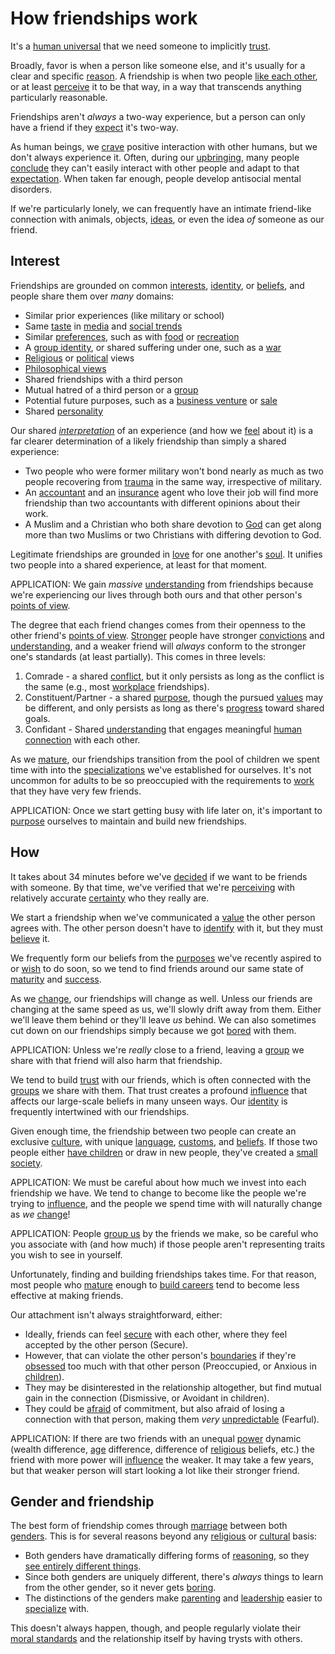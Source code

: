
# How friendships work

It's a [human universal](humanity-universals.md) that we need someone to implicitly [trust](trust.md).

Broadly, favor is when a person like someone else, and it's usually for a clear and specific [reason](purpose.md). A friendship is when two people [like each other](people-4_friends.md), or at least [perceive](image.md) it to be that way, in a way that transcends anything particularly reasonable.

Friendships aren't *always* a two-way experience, but a person can only have a friend if they [expect](imagination.md) it's two-way.

As human beings, we [crave](purpose.md) positive interaction with other humans, but we don't always experience it. Often, during our [upbringing](people-family.md), many people [conclude](logic.md) they can't easily interact with other people and adapt to that [expectation](imagination.md). When taken far enough, people develop antisocial mental disorders.

If we're particularly lonely, we can frequently have an intimate friend-like connection with animals, objects, [ideas](values.md), or even the idea *of* someone as our friend.

## Interest

Friendships are grounded on common [interests](purpose.md), [identity](identity.md), or [beliefs](understanding-certainty.md), and people share them over *many* domains:

- Similar prior experiences (like military or school)
- Same [taste](values-quality.md) in [media](creations.md) and [social trends](trends.md)
- Similar [preferences](humanity.md), such as with [food](cooking.md) or [recreation](purpose.md)
- A [group identity](groups-member.md), or shared suffering under one, such as a [war](people-conflicts-war.md)
- [Religious](religion.md) or [political](groups-large.md) views
- [Philosophical views](philosophy.md)
- Shared friendships with a third person
- Mutual hatred of a third person or a [group](groups-member.md)
- Potential future purposes, such as a [business venture](socialrisk.md) or [sale](marketing.md)
- Shared [personality](personality.md)

Our shared *[interpretation](imagination.md)* of an experience (and how we [feel](mind-feelings.md) about it) is a far clearer determination of a likely friendship than simply a shared experience:

- Two people who were former military won't bond nearly as much as two people recovering from [trauma](hardship-ptsd.md) in the same way, irrespective of military.
- An [accountant](money-accounting.md) and an [insurance](money-insurance.md) agent who love their job will find more friendship than two accountants with different opinions about their work.
- A Muslim and a Christian who both share devotion to [God](religion.md) can get along more than two Muslims or two Christians with differing devotion to God.

Legitimate friendships are grounded in [love](people-love.md) for one another's [soul](humanity.md). It unifies two people into a shared experience, at least for that moment.

APPLICATION: We gain *massive* [understanding](understanding.md) from friendships because we're experiencing our lives through both ours and that other person's [points of view](image.md).

The degree that each friend changes comes from their openness to the other friend's [points of view](image.md). [Stronger](power.md) people have stronger [convictions](understanding-certainty.md) and [understanding](understanding.md), and a weaker friend will *always* conform to the stronger one's standards (at least partially). This comes in three levels:

1. Comrade - a shared [conflict](people-conflicts.md), but it only persists as long as the conflict is the same (e.g., most [workplace](jobs-1_why.md) friendships).
2. Constituent/Partner - a shared [purpose](purpose.md), though the pursued [values](values.md) may be different, and only persists as long as there's [progress](results.md) toward shared goals.
3. Confidant - Shared [understanding](understanding.md) that engages meaningful [human connection](humanity.md) with each other.

As we [mature](maturity.md), our friendships transition from the pool of children we spent time with into the [specializations](jobs-specialization.md) we've established for ourselves. It's not uncommon for adults to be so preoccupied with the requirements to [work](results.md) that they have very few friends.

APPLICATION: Once we start getting busy with life later on, it's important to [purpose](purpose.md) ourselves to maintain and build new friendships.

## How

It takes about 34 minutes before we've [decided](people-decisions.md) if we want to be friends with someone. By that time, we've verified that we're [perceiving](image.md) with relatively accurate [certainty](understanding-certainty.md) who they really are.

We start a friendship when we've communicated a [value](values.md) the other person agrees with. The other person doesn't have to [identify](identity.md) with it, but they must [believe](understanding-certainty.md) it.

We frequently form our beliefs from the [purposes](purpose.md) we've recently aspired to or [wish](imagination.md) to do soon, so we tend to find friends around our same state of [maturity](maturity.md) and [success](results.md).

As we [change](people-changes.md), our friendships will change as well. Unless our friends are changing at the same speed as us, we'll slowly drift away from them. Either we'll leave them behind or they'll leave *us* behind. We can also sometimes cut down on our friendships simply because we got [bored](purpose.md) with them.

APPLICATION: Unless we're *really* close to a friend, leaving a [group](groups-small.md) we share with that friend will also harm that friendship.

We tend to build [trust](trust.md) with our friends, which is often connected with the [groups](groups-member.md) we share with them. That trust creates a profound [influence](influence.md) that affects our large-scale beliefs in many unseen ways. Our [identity](identity.md) is frequently intertwined with our friendships.

Given enough time, the friendship between two people can create an exclusive [culture](people-culture.md), with unique [language](language.md), [customs](habits.md), and [beliefs](understanding-certainty.md). If those two people either [have children](people-family.md) or draw in new people, they've created a [small society](groups-small.md).

APPLICATION: We must be careful about how much we invest into each friendship we have. We tend to change to become like the people we're trying to [influence](influence.md), and the people we spend time with will naturally change as *we* [change](people-changes.md)!

APPLICATION: People [group us](image.md) by the friends we make, so be careful who you associate with (and how much) if those people aren't representing traits you wish to see in yourself.

Unfortunately, finding and building friendships takes time. For that reason, most people who [mature](maturity.md) enough to [build careers](jobs-specialization.md) tend to become less effective at making friends.

Our attachment isn't always straightforward, either:

- Ideally, friends can feel [secure](safety.md) with each other, where they feel accepted by the other person (Secure).
- However, that can violate the other person's [boundaries](people-boundaries.md) if they're [obsessed](addiction.md) too much with that other person (Preoccupied, or Anxious in [children](maturity.md)).
- They may be disinterested in the relationship altogether, but find mutual gain in the connection (Dismissive, or Avoidant in children).
- They could be [afraid](mind-feelings-fear.md) of commitment, but also afraid of losing a connection with that person, making them *very* [unpredictable](imagination.md) (Fearful).

APPLICATION: If there are two friends with an unequal [power](power.md) dynamic (wealth difference, [age](maturity.md) difference, difference of [religious](religion.md) beliefs, etc.) the friend with more power will [influence](influence.md) the weaker. It may take a few years, but that weaker person will start looking a lot like their stronger friend.

## Gender and friendship

The best form of friendship comes through [marriage](relationships-marriage.md) between both [genders](gender.md). This is for several reasons beyond any [religious](religion.md) or [cultural](people-culture.md) basis:

- Both genders have dramatically differing forms of [reasoning](logic.md), so they [see entirely different things](image.md).
- Since both genders are uniquely different, there's *always* things to learn from the other gender, so it never gets [boring](purpose.md).
- The distinctions of the genders make [parenting](people-family.md) and [leadership](groups-small.md) easier to [specialize](jobs-specialization.md) with.

This doesn't always happen, though, and people regularly violate their [moral standards](morality.md) and the relationship itself by having trysts with others.
